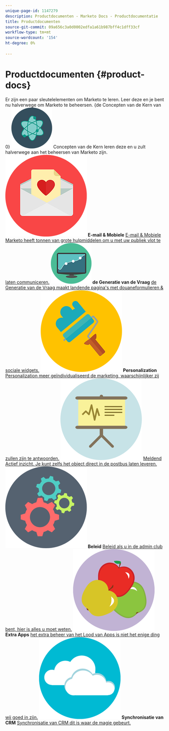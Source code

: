 ```yaml
---
unique-page-id: 1147279
description: Productdocumenten - Marketo Docs - Productdocumentatie
title: Productdocumenten
source-git-commit: 09a656c3a0d0002edfa1a61b987bff4c1dff33cf
workflow-type: tm+mt
source-wordcount: '154'
ht-degree: 0%

---
```



# Productdocumenten {#product-docs}

Er zijn een paar sleutelelementen om Marketo te leren. Leer deze en je bent nu halverwege om Marketo te beheersen.
{de Concepten van de Kern van 0} **![](assets/education-science-12.png)** Concepten van de Kern leren deze en u zult halverwege aan het beheersen van Marketo zijn.[](product-docs/core-marketo-concepts.md)     **![E-mail &amp; Mobiele ](assets/valentine-day-10.png) E-mail &amp; Mobiele** [ E-mail &amp; Mobiele Marketo heeft tonnen van grote hulpmiddelen om u met uw publiek vlot te laten communiceren.](https://docs.marketo.com/pages/viewpage.action?pageId=557076)     **![de Generatie van de Vraag ](assets/seo-04.png) de Generatie van de Vraag** [ de Generatie van de Vraag maakt landende pagina&#39;s met douaneformulieren &amp; sociale widgets.](product-docs/demand-generation.md)     **![Personalization ](assets/graphic-design-tools-19.png) Personalization** [ Personalization meer geïndividualiseerd de marketing, waarschijnlijker zij zullen zijn te antwoorden.](product-docs/personalization.md)     **![Meldend ](assets/office-21.png)** [ Meldend Actief inzicht. Je kunt zelfs het object direct in de postbus laten leveren.](product-docs/reporting.md)     **![Beleid ](assets/technology-08.png) Beleid** [ Beleid als u in de admin club bent, hier is alles u moet weten.](https://docs.marketo.com/display/DOCS/Administration)     **![Extra Apps ](assets/food-10.png) Extra Apps** [ het extra beheer van het Lood van Apps is niet het enige ding wij goed in zijn.](product-docs/additional-apps.md)     **![de Synchronisatie van CRM ](assets/seo-33.png) Synchronisatie van CRM** [ Synchronisatie van CRM dit is waar de magie gebeurt.](product-docs/crm-sync.md)
